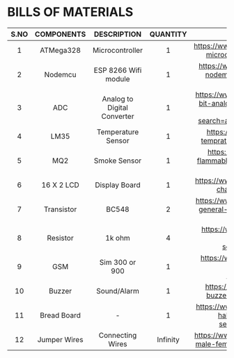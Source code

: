 # **BILLS OF MATERIALS**
| **S.NO** | **COMPONENTS** | **DESCRIPTION** | **QUANTITY** | **LINKS** |
| :------: | :------------: | :-------------: | :---------: | :-------: |
| 1 | ATMega328 | Microcontroller | 1 | https://www.electronicscomp.com/atmega328p-microcontroller-india?search=atmega328 |  
| 2 | Nodemcu | ESP 8266 Wifi module | 1 | https://www.electronicscomp.com/ai-thinker-nodemcu-esp8266-development-board?search=nodemcu |   
| 3 | ADC | Analog to Digital Converter | 1 | https://www.electronicscomp.com/adc0804-8-bit-analog-to-digital-a-d-converter-ic-dip-20-package?search=analog%20to%20digital%20converter |           
| 4 | LM35 | Temperature Sensor | 1 | https://www.electronicscomp.com/lm35-temprature-sensor?search=lm35%20sensor |
| 5 | MQ2 | Smoke Sensor | 1 | https://www.electronicscomp.com/mq2-flammable-gas-smoke-sensor-module-india?search=mq2%20sensor |  
| 6 | 16 X 2 LCD | Display Board | 1 | https://www.electronicscomp.com/16x2-1602-character-green-lcd-display-india |
| 7 | Transistor | BC548 | 2 | https://www.electronicscomp.com/bc548-npn-general-purpose-transistor-30v-100ma-to-92-package?search=BC548 |
| 8 | Resistor | 1k ohm | 4 | https://www.electronicscomp.com/1k-ohm-half-watt-resistance?search=1k%20ohm%20resistor |
| 9 | GSM | Sim 300 or 900 | 1 | https://www.electronicscomp.com/sim900a-gsm-gprs-module-india?search=gsm%20sim%20900 |
| 10 | Buzzer | Sound/Alarm | 1 | https://www.electronicscomp.com/active-buzzer-module-5v-india?search=buzzer |
| 11 | Bread Board | - | 1 | https://www.electronicscomp.com/400-points-half-size-solderless-breadboard?search=bread%20board&limit=50 |
| 12 | Jumper Wires | Connecting Wires | Infinity | https://www.electronicscomp.com/jumper-wire-male-female-connector?search=jumper%20wir |
